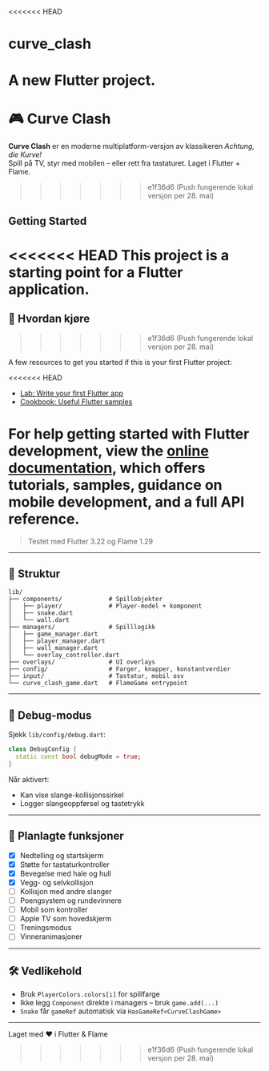 <<<<<<< HEAD
# curve_clash

A new Flutter project.
=======

# 🎮 Curve Clash

**Curve Clash** er en moderne multiplatform-versjon av klassikeren *Achtung, die Kurve!*  
Spill på TV, styr med mobilen – eller rett fra tastaturet. Laget i Flutter + Flame.
>>>>>>> e1f36d6 (Push fungerende lokal versjon per 28. mai)

## Getting Started

<<<<<<< HEAD
This project is a starting point for a Flutter application.
=======
## 🚀 Hvordan kjøre
>>>>>>> e1f36d6 (Push fungerende lokal versjon per 28. mai)

A few resources to get you started if this is your first Flutter project:

<<<<<<< HEAD
- [Lab: Write your first Flutter app](https://docs.flutter.dev/get-started/codelab)
- [Cookbook: Useful Flutter samples](https://docs.flutter.dev/cookbook)

For help getting started with Flutter development, view the
[online documentation](https://docs.flutter.dev/), which offers tutorials,
samples, guidance on mobile development, and a full API reference.
=======
> Testet med Flutter 3.22 og Flame 1.29

---

## 🧱 Struktur

```
lib/
├── components/             # Spillobjekter
│   ├── player/             # Player-model + komponent
│   ├── snake.dart
│   └── wall.dart
├── managers/               # Spilllogikk
│   ├── game_manager.dart
│   ├── player_manager.dart
│   ├── wall_manager.dart
│   └── overlay_controller.dart
├── overlays/               # UI overlays
├── config/                 # Farger, knapper, konstantverdier
├── input/                  # Tastatur, mobil osv
└── curve_clash_game.dart   # FlameGame entrypoint
```

---

## 🔧 Debug-modus

Sjekk `lib/config/debug.dart`:

```dart
class DebugConfig {
  static const bool debugMode = true;
}
```

Når aktivert:
- Kan vise slange-kollisjonssirkel
- Logger slangeoppførsel og tastetrykk

---

## 🧭 Planlagte funksjoner

- [x] Nedtelling og startskjerm
- [x] Støtte for tastaturkontroller
- [x] Bevegelse med hale og hull
- [x] Vegg- og selvkollisjon
- [ ] Kollisjon med andre slanger
- [ ] Poengsystem og rundevinnere
- [ ] Mobil som kontroller
- [ ] Apple TV som hovedskjerm
- [ ] Treningsmodus
- [ ] Vinneranimasjoner

---

## 🛠 Vedlikehold

- Bruk `PlayerColors.colors[i]` for spillfarge
- Ikke legg `Component` direkte i managers – bruk `game.add(...)`
- `Snake` får `gameRef` automatisk via `HasGameRef<CurveClashGame>`

---

Laget med ❤️ i Flutter & Flame
>>>>>>> e1f36d6 (Push fungerende lokal versjon per 28. mai)
